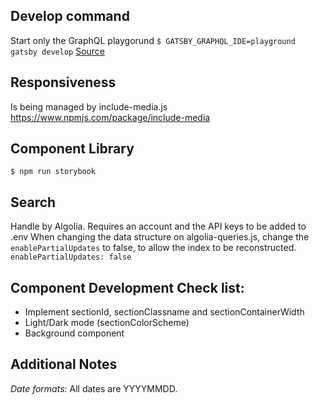 ## Develop command

Start only the GraphQL playgorund
`$ GATSBY_GRAPHQL_IDE=playground gatsby develop`
[Source](https://github.com/gatsbyjs/gatsby/issues/5801#issuecomment-395786936)

## Responsiveness
Is being managed by include-media.js
https://www.npmjs.com/package/include-media

## Component Library
`$ npm run storybook`

## Search
Handle by Algolia. Requires an account and the API keys to be added to .env
When changing the data structure on algolia-queries.js, change the `enablePartialUpdates` to false, to allow the index to be reconstructed.
`enablePartialUpdates: false`

## Component Development Check list:
- Implement sectionId, sectionClassname and sectionContainerWidth
- Light/Dark mode (sectionColorScheme)
- Background component

## Additional Notes
*Date formats*: All dates are YYYYMMDD.